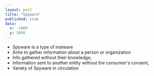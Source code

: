 ```yaml
---
layout: post
title: "Spyware"
published: true
data:
  x: -1000
  y: 3000
---
```


+ Spyware is a type of malware 
+ Aims to gather information about a person or organization 
+ Info gathered without their knowledge, 
+ Information sent to another entity without the consumer's consent, 
+ Variety of Spyware in circulation
